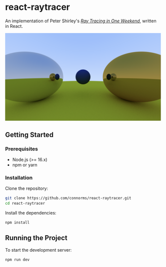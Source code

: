 # react-raytracer

An implementation of Peter Shirley's [_Ray Tracing in One Weekend_](https://raytracing.github.io/books/RayTracingInOneWeekend.html), written in React.

![Cool ray traced picture](.github/render.png)

## Getting Started

### Prerequisites

-   Node.js (>= 16.x)
-   npm or yarn

### Installation

Clone the repository:

```bash
git clone https://github.com/connorms/react-raytracer.git
cd react-raytracer
```

Install the dependencies:

```bash
npm install
```

## Running the Project

To start the development server:

```bash
npm run dev
```
